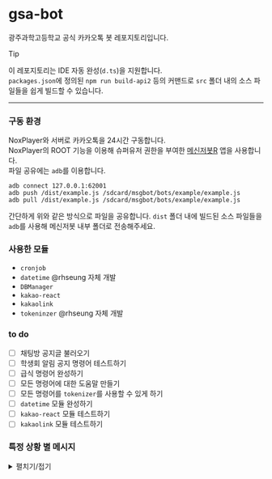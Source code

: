 # gsa-bot

광주과학고등학교 공식 카카오톡 봇 레포지토리입니다.

> [!TIP]
> 이 레포지토리는 IDE 자동 완성(`d.ts`)을 지원합니다.  
> `packages.json`에 정의된 `npm run build-api2` 등의 커맨드로 `src` 폴더 내의 소스 파일들을 쉽게 빌드할 수 있습니다.

---

### 구동 환경

NoxPlayer와 서버로 카카오톡을 24시간 구동합니다.  
NoxPlayer의 ROOT 기능을 이용해 슈퍼유저 권한을 부여한 [메신저봇R](https://play.google.com/store/apps/details?id=com.xfl.msgbot) 앱을 사용합니다.  
파일 공유에는 `adb`를 이용합니다.

```shell
adb connect 127.0.0.1:62001
adb push /dist/example.js /sdcard/msgbot/bots/example/example.js
adb pull /dist/example.js /sdcard/msgbot/bots/example/example.js
```

간단하게 위와 같은 방식으로 파일을 공유합니다. `dist` 폴더 내에 빌드된 소스 파일들을 `adb`를 사용해 메신저봇 내부 폴더로 전송해주세요.

### 사용한 모듈

- `cronjob`
- `datetime` @rhseung 자체 개발
- `DBManager`
- `kakao-react`
- `kakaolink`
- `tokeninzer` @rhseung 자체 개발

### to do

- [ ] 채팅방 공지글 불러오기
- [ ] 학생회 알림 공지 명령어 테스트하기
- [ ] 급식 명령어 완성하기
- [ ] 모든 명령어에 대한 도움말 만들기
- [ ] 모든 명령어를 `tokenizer`를 사용할 수 있게 하기
- [ ] `datetime` 모듈 완성하기
- [ ] `kakao-react` 모듈 테스트하기
- [ ] `kakaolink` 모듈 테스트하기

### 특정 상황 별 메시지

<details>
<summary>펼치기/접기</summary>

#### 오픈채팅에 들어왔을 때

```js
app.on("join", (chat, channel) => {
  channel.send(chat.joinUsers[0].nickName + "님 안녕하세요");
});
```

#### 단체톡방에 초대했을 때

```js
app.on("invite", (chat, channel) => {
  channel.send(
    chat.inviteUser.nickName +
      "님이" +
      chat.invitedUsers.map((e) => e.nickName).join(",") +
      "님을 초대했습니다"
  );
});
```

#### 톡방에서 나갈 때

```js
app.on("leave", (chat, channel) => {
  if (chat.isKicked()) {
    channel.send(chat.leaveUser.nickName + "님이 강퇴당했어요");
  } else {
    channel.send(chat.leaveUser.nickName + "님 잘가요");
  }
});
```

#### 톡방에서 강퇴 당할 때

```js
app.on("kick", (chat, channel) => {
  channel.send(
    chat.kickedBy.name +
      "님이 " +
      chat.kickedUser.nickName +
      "님을 강퇴했습니다"
  );
});
```

#### 누군가 메시지를 지웠을 때

```js
app.on("delete", (chat, channel) => {
  channel.send(chat.deletedChat.text + "메시지가 지워졌어요");
});
```

#### 방장이나 부방장이 메시지를 가렸을 때

```js
app.on("hide", (chat, channel) => {
  channel.send(chat.user.name + "님이 " + "메시지를 가렸어요");
});
```

#### 권한이 바뀔 때

```js
app.on("member_type_change", (chat, channel) => {
  if (chat.isDemote()) {
    channel.send(chat.demoteUser.nickName + "님이 부방장에서 내려왔어요");
  } else if (chat.isPromote()) {
    channel.send(chat.promoteUser.nickName + "님이 부방장이 되었어요");
  } else if (chat.isHandover()) {
    channel.send(chat.newHost.nickName + "님이 새 방장이 되었어요");
  }
});
```

#### 오픈채팅방에서 프로필을 바꿀 때

```js
app.on("open_profile_change", (beforeUser, afterUser, channel) => {
  channel.send(
    "누군가 프로필이 바뀌었어요\n" + beforeUser.name + "->" + afterUser.name
  );
});
```

</details>
